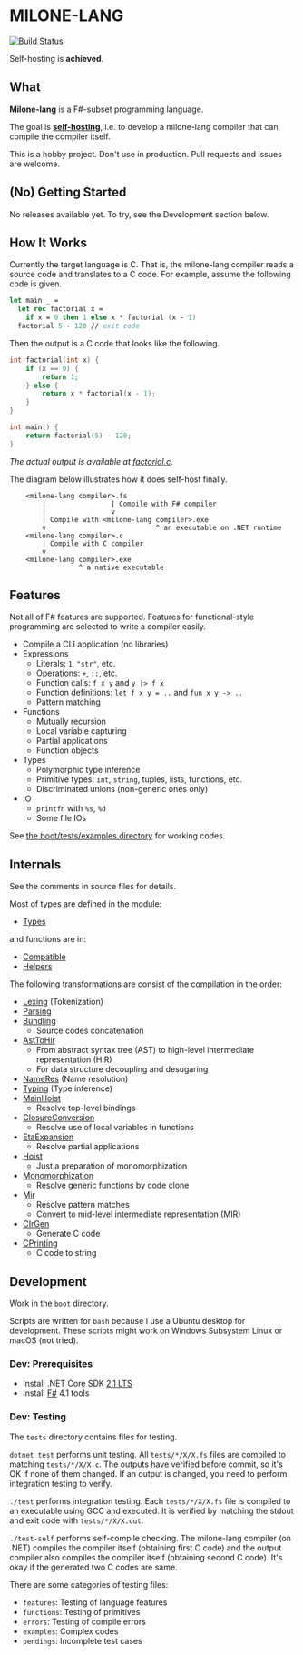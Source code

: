 # MILONE-LANG

[![Build Status](https://travis-ci.org/vain0x/milone-lang.svg?branch=master)](https://travis-ci.org/vain0x/milone-lang)

Self-hosting is **achieved**.

## What

**Milone-lang** is a F#-subset programming language.

The goal is **[self-hosting](https://en.wikipedia.org/wiki/Self-hosting)**, i.e. to develop a milone-lang compiler that can compile the compiler itself.

This is a hobby project. Don't use in production. Pull requests and issues are welcome.

## (No) Getting Started

No releases available yet. To try, see the Development section below.

## How It Works

Currently the target language is C. That is, the milone-lang compiler reads a source code and translates to a C code. For example, assume the following code is given.

```fsharp
let main _ =
  let rec factorial x =
    if x = 0 then 1 else x * factorial (x - 1)
  factorial 5 - 120 // exit code
```

Then the output is a C code that looks like the following.

```c
int factorial(int x) {
    if (x == 0) {
        return 1;
    } else {
        return x * factorial(x - 1);
    }
}

int main() {
    return factorial(5) - 120;
}
```

*The actual output is available at [factorial.c](./boot/tests/examples/factorial/factorial.c).*

The diagram below illustrates how it does self-host finally.

```
    <milone-lang compiler>.fs
        |                | Compile with F# compiler
        |                v
        | Compile with <milone-lang compiler>.exe
        v                           ^ an executable on .NET runtime
    <milone-lang compiler>.c
        | Compile with C compiler
        v
    <milone-lang compiler>.exe
                 ^ a native executable
```

## Features

Not all of F# features are supported. Features for functional-style programming are selected to write a compiler easily.

- Compile a CLI application (no libraries)
- Expressions
    - Literals: `1`, `"str"`, etc.
    - Operations: `+`, `::`, etc.
    - Function calls: `f x y` and `y |> f x`
    - Function definitions: `let f x y = ..` and `fun x y -> ..`
    - Pattern matching
- Functions
    - Mutually recursion
    - Local variable capturing
    - Partial applications
    - Function objects
- Types
    - Polymorphic type inference
    - Primitive types: `int`, `string`, tuples, lists, functions, etc.
    - Discriminated unions (non-generic ones only)
- IO
    - `printfn` with `%s`, `%d`
    - Some file IOs

See [the boot/tests/examples directory](./boot/tests/examples) for working codes.

## Internals

See the comments in source files for details.

Most of types are defined in the module:

- [Types](boot/MiloneLang/Types.fs)

and functions are in:

- [Compatible](boot/MiloneLang/Compatible.fs)
- [Helpers](boot/MiloneLang/Helpers.fs)

The following transformations are consist of the compilation in the order:

- [Lexing](boot/MiloneLang/Lexing.fs) (Tokenization)
- [Parsing](boot/MiloneLang/Parsing.fs)
- [Bundling](boot/MiloneLang/Bundling.fs)
    - Source codes concatenation
- [AstToHir](boot/MiloneLang/AstToHir.fs)
    - From abstract syntax tree (AST) to high-level intermediate representation (HIR)
    - For data structure decoupling and desugaring
- [NameRes](boot/MiloneLang/NameRes.fs) (Name resolution)
- [Typing](boot/MiloneLang/Typing.fs) (Type inference)
- [MainHoist](boot/MiloneLang/MainHoist.fs)
    - Resolve top-level bindings
- [ClosureConversion](boot/MiloneLang/ClosureConversion.fs)
    - Resolve use of local variables in functions
- [EtaExpansion](boot/MiloneLang/EtaExpansion.fs)
    - Resolve partial applications
- [Hoist](boot/MiloneLang/Hoist.fs)
    - Just a preparation of monomorphization
- [Monomorphization](boot/MiloneLang/Monomorphization.fs)
    - Resolve generic functions by code clone
- [Mir](boot/MiloneLang/Mir.fs)
    - Resolve pattern matches
    - Convert to mid-level intermediate representation (MIR)
- [CIrGen](boot/MiloneLang/CIrGen.fs)
    - Generate C code
- [CPrinting](boot/MiloneLang/CPrinting.fs)
    - C code to string

## Development

Work in the `boot` directory.

Scripts are written for `bash` because I use a Ubuntu desktop for development. These scripts might work on Windows Subsystem Linux or macOS (not tried).

### Dev: Prerequisites

- Install .NET Core SDK [2.1 LTS](https://dotnet.microsoft.com/download/dotnet-core/2.1)
- Install [F#](http://ionide.io/#requirements) 4.1 tools

### Dev: Testing

The `tests` directory contains files for testing.

`dotnet test` performs unit testing. All `tests/*/X/X.fs` files are compiled to matching `tests/*/X/X.c`. The outputs have verified before commit, so it's OK if none of them changed. If an output is changed, you need to perform integration testing to verify.

`./test` performs integration testing. Each `tests/*/X/X.fs` file is compiled to an executable using GCC and executed. It is verified by matching the stdout and exit code with `tests/*/X/X.out`.

`./test-self` performs self-compile checking. The milone-lang compiler (on .NET) compiles the compiler itself (obtaining first C code) and the output compiler also compiles the compiler itself (obtaining second C code). It's okay if the generated two C codes are same.

There are some categories of testing files:

- `features`: Testing of language features
- `functions`: Testing of primitives
- `errors`: Testing of compile errors
- `examples`: Complex codes
- `pendings`: Incomplete test cases
